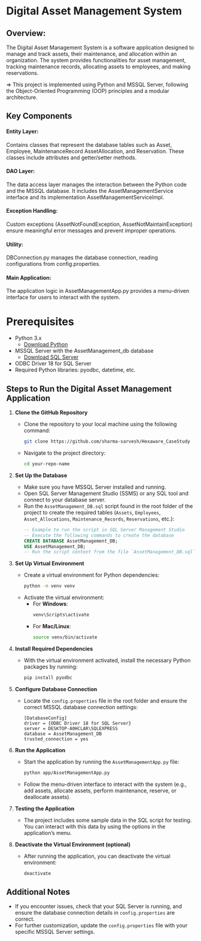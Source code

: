 
# Digital Asset Management System

## Overview:
The Digital Asset Management System is a software application designed to manage and track assets, their maintenance, and allocation within an organization. The system provides functionalities for asset management, tracking maintenance records, allocating assets to employees, and making reservations.

=> This project is implemented using Python and MSSQL Server, following the Object-Oriented Programming (OOP) principles and a modular architecture.

## Key Components
#### Entity Layer: 
Contains classes that represent the database tables such as Asset, Employee, MaintenanceRecord AssetAllocation, and Reservation. These classes include attributes and getter/setter methods.

#### DAO Layer: 
The data access layer manages the interaction between the Python code and the MSSQL database. It includes the AssetManagementService interface and its implementation AssetManagementServiceImpl.

#### Exception Handling: 
Custom exceptions (AssetNotFoundException, AssetNotMaintainException) ensure meaningful error messages and prevent improper operations.

#### Utility: 
DBConnection.py manages the database connection, reading configurations from config.properties.

#### Main Application: 
The application logic in AssetManagementApp.py provides a menu-driven interface for users to interact with the system.

# Prerequisites
* Python 3.x
    - [Download Python](https://www.python.org/downloads/)
* MSSQL Server with the AssetManagement_db database
   - [Download SQL Server](https://www.microsoft.com/en-us/sql-server/sql-server-downloads)
* ODBC Driver 18 for SQL Server
* Required Python libraries: pyodbc, datetime, etc.


## Steps to Run the Digital Asset Management Application

1. **Clone the GitHub Repository**
   - Clone the repository to your local machine using the following command:
     ```bash
     git clone https://github.com/sharma-sarvesh/Hexaware_CaseStudy
     ```
   - Navigate to the project directory:
     ```bash
     cd your-repo-name
     ```

2. **Set Up the Database**
   - Make sure you have MSSQL Server installed and running.
   - Open SQL Server Management Studio (SSMS) or any SQL tool and connect to your database server.
   - Run the `AssetManagement_DB.sql` script found in the root folder of the project to create the required tables (`Assets`, `Employees`, `Asset_Allocations`, `Maintenance_Records`, `Reservations`, etc.):
     ```sql
     -- Example to run the script in SQL Server Management Studio
     -- Execute the following commands to create the database
     CREATE DATABASE AssetManagement_DB;
     USE AssetManagement_DB;
     -- Run the script content from the file `AssetManagement_DB.sql`
     ```

3. **Set Up Virtual Environment**
   - Create a virtual environment for Python dependencies:
     ```bash
     python -m venv venv
     ```
   - Activate the virtual environment:
     - For **Windows**:
       ```bash
       venv\Scripts\activate
       ```
     - For **Mac/Linux**:
       ```bash
       source venv/bin/activate
       ```

4. **Install Required Dependencies**
   - With the virtual environment activated, install the necessary Python packages by running:
     ```bash
     pip install pyodbc
     ```

5. **Configure Database Connection**
   - Locate the `config.properties` file in the root folder and ensure the correct MSSQL database connection settings:
     ```properties
     [DatabaseConfig]
     driver = {ODBC Driver 18 for SQL Server}
     server = DESKTOP-A0HCLAR\SQLEXPRESS
     database = AssetManagement_DB
     trusted_connection = yes
     ```

6. **Run the Application**
   - Start the application by running the `AssetManagementApp.py` file:
     ```bash
     python app/AssetManagementApp.py
     ```
   - Follow the menu-driven interface to interact with the system (e.g., add assets, allocate assets, perform maintenance, reserve, or deallocate assets).

7. **Testing the Application**
   - The project includes some sample data in the SQL script for testing. You can interact with this data by using the options in the application’s menu.

8. **Deactivate the Virtual Environment (optional)**
   - After running the application, you can deactivate the virtual environment:
     ```bash
     deactivate
     ```

## Additional Notes
- If you encounter issues, check that your SQL Server is running, and ensure the database connection details in `config.properties` are correct.
- For further customization, update the `config.properties` file with your specific MSSQL Server settings.
